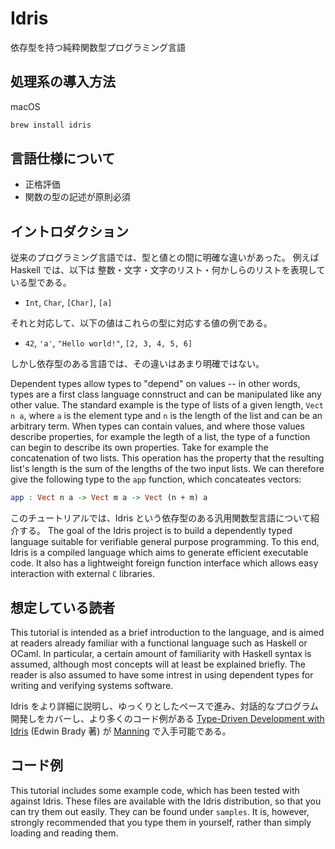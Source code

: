# Idris

依存型を持つ純粋関数型プログラミング言語

## 処理系の導入方法

macOS

```bash
brew install idris
```

## 言語仕様について

- 正格評価
- 関数の型の記述が原則必須

## イントロダクション

従来のプログラミング言語では、型と値との間に明確な違いがあった。
例えば Haskell では、以下は 整数・文字・文字のリスト・何かしらのリストを表現している型である。

- `Int`, `Char`, `[Char]`, `[a]`

それと対応して、以下の値はこれらの型に対応する値の例である。

- `42`, `'a'`, `"Hello world!"`, `[2, 3, 4, 5, 6]`

しかし依存型のある言語では、その違いはあまり明確ではない。

Dependent types allow types to "depend" on values -- in other words, types are a first class language connstruct and can be manipulated like any other value.
The standard example is the type of lists of a given length, `Vect n a`, where `a` is the element type and `n` is the length of the list and can be an arbitrary term.
When types can contain values, and where those values describe properties, for example the legth of a list, the type of a function can begin to describe its own properties. Take for example the concatenation of two lists. This operation has the property that the resulting list's length is the sum of the lengths of the two input lists. We can therefore give the following type to the `app` function, which concateates vectors:

```idris
app : Vect n a -> Vect m a -> Vect (n + m) a
```

このチュートリアルでは、Idris という依存型のある汎用関数型言語について紹介する。
The goal of the Idris project is to build a dependently typed language suitable for verifiable general purpose programming. To this end, Idris is a compiled language which aims to generate efficient executable code. It also has a lightweight foreign function interface which allows easy interaction with external `C` libraries.

## 想定している読者

This tutorial is intended as a brief introduction to the language, and is aimed at readers already familiar with a functional language such as Haskell or OCaml. In particular, a certain amount of familiarity with Haskell syntax is assumed, although most concepts will at least be explained briefly. The reader is also assumed to have some intrest in using dependent types for writing and verifying systems software.

Idris をより詳細に説明し、ゆっくりとしたペースで進み、対話的なプログラム開発しをカバーし、より多くのコード例がある [Type-Driven Development with Idris](https://www.manning.com/books/type-driven-development-with-idris) (Edwin Brady 著) が [Manning](https://www.manning.com/) で入手可能である。

## コード例

This tutorial includes some example code, which has been tested with against Idris. These files are available with the Idris distribution, so that you can try them out easily. They can be found under `samples`. It is, however, strongly recommended that you type them in yourself, rather than simply loading and reading them.
